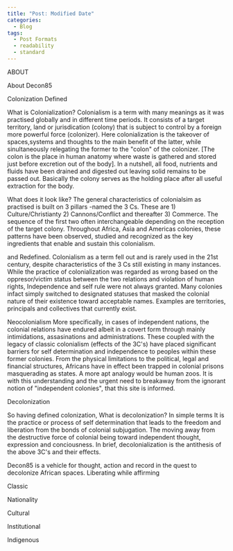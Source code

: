 ```yaml
---
title: "Post: Modified Date"
categories:
  - Blog
tags:
  - Post Formats
  - readability
  - standard
---
```


ABOUT

About Decon85
 
Colonization  Defined 

What is Colonialization?  Colonialism is a term with many meanings as it was practised globally and in different time periods. It consists of a target territory, land or jurisdication (colony) that is subject to control by a foreign more powerful force (colonizer). Here colonialization is the takeover of spaces,systems and thoughts  to the main benefit of the latter, while sinultaneously relegating the former to the "colon" of the colonizer. [The colon is the place in human anatomy where waste is gathered and stored just before excretion out of the body]. In a nutshell, all food, nutrients and fluids have been drained and digested out leaving solid remains to be passed out. Basically the colony serves as the holding place after all useful extraction for the body.

What does it look like? The general characteristics of colonialsim as practised is built on 3 pillars -named the 3 Cs. These are 1) Culture/Christianty 2) Cannons/Conflict and thereafter 3) Commerce. The sequence of the first two often interchangeable depending on the reception of the target colony. Throughout Africa, Asia and Americas colonies, these patterns have been observed, studied and recognized as the key ingredients that enable and sustain this colonialism.

and  Redefined.
Colonialism  as a term fell out and is rarely used in the 21st century, despite characteristics of the 3 Cs still existing in many instances. While  the practice of colonialization was regarded as wrong based on the oppresor/victim  status  between the two relations and violation of human rights, Independence and self rule were not always granted. Many colonies infact simply switched to designated statuses that masked the colonial nature of their existence toward acceptable names. Examples are territories, principals and collectives that currently exist. 

Neocolonialism
More specifically, in cases of independent nations, the colonial relations have endured albeit in a covert form through  mainly intimidations, assasinations and administrations. These coupled with the legacy of classic colonialism (effects of the 3C's) have placed significant barriers for self determination and independence to peoples within these former colonies.  From the physical limitations to the political, legal and financial structures, Africans have in effect been trapped in colonial prisons masquerading as states. A more apt analogy would be human zoos. It is with this understanding and the urgent need to breakaway from the ignorant notion of "independent colonies", that this site is informed.


Decolonization

So having defined colonization, What is decolonization? In simple terms It is the practice or process of self determination that leads to the freedom and liberation from the bonds of colonial subjugation. The moving away from the destructive force of colonial being toward independent thought, expression and conciousness. In brief, decolonialization is the antithesis of the above 3C's and their effects. 


 Decon85 is a vehicle for thought, action and record in the quest to decolonize African spaces. Liberating while affirming
 
Classic

Nationality

Cultural

Institutional

Indigenous
